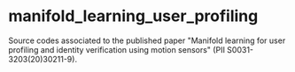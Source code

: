 # manifold_learning_user_profiling
Source codes associated to the published paper "Manifold learning for user profiling and identity verification using motion sensors" (PII S0031-3203(20)30211-9).
